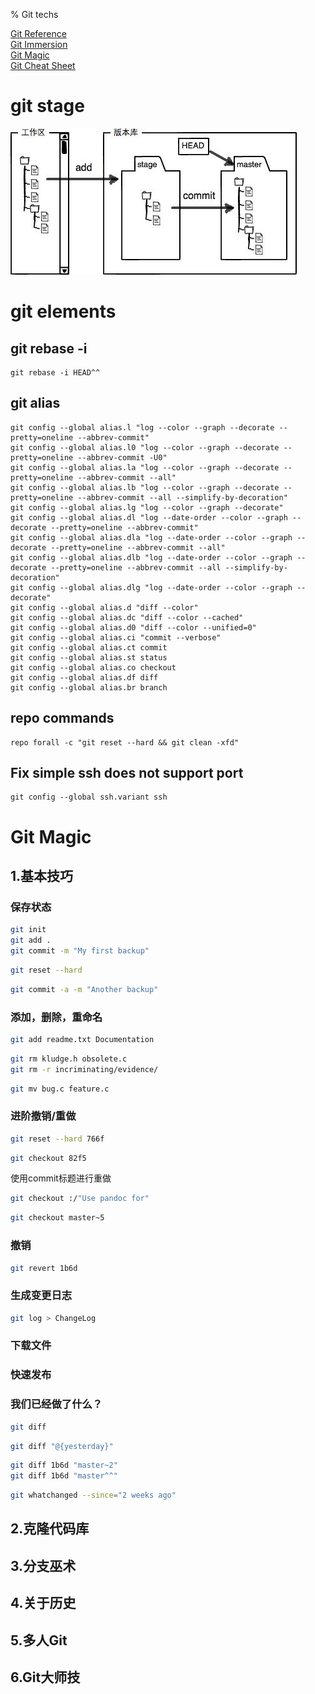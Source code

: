 % Git techs

<link id="linkstyle" rel='stylesheet' href='css/markdown.css'/>

[Git Reference](https://git-scm.com/doc/ext)  
[Git Immersion](http://gitimmersion.com/)  
[Git Magic](http://www-cs-students.stanford.edu/~blynn/gitmagic/intl/zh_cn/)  
[Git Cheat Sheet](https://github.com/flyhigher139/Git-Cheat-Sheet)  

# git stage #

![stage](images/git_stage.jpg)

# git elements #

## git rebase -i ##

``` shell
git rebase -i HEAD^^
```

## git alias ##

``` shell
git config --global alias.l "log --color --graph --decorate --pretty=oneline --abbrev-commit"
git config --global alias.l0 "log --color --graph --decorate --pretty=oneline --abbrev-commit -U0"
git config --global alias.la "log --color --graph --decorate --pretty=oneline --abbrev-commit --all"
git config --global alias.lb "log --color --graph --decorate --pretty=oneline --abbrev-commit --all --simplify-by-decoration"
git config --global alias.lg "log --color --graph --decorate"
git config --global alias.dl "log --date-order --color --graph --decorate --pretty=oneline --abbrev-commit"
git config --global alias.dla "log --date-order --color --graph --decorate --pretty=oneline --abbrev-commit --all"
git config --global alias.dlb "log --date-order --color --graph --decorate --pretty=oneline --abbrev-commit --all --simplify-by-decoration"
git config --global alias.dlg "log --date-order --color --graph --decorate"
git config --global alias.d "diff --color"
git config --global alias.dc "diff --color --cached"
git config --global alias.d0 "diff --color --unified=0"
git config --global alias.ci "commit --verbose"
git config --global alias.ct commit
git config --global alias.st status
git config --global alias.co checkout
git config --global alias.df diff
git config --global alias.br branch
```

## repo commands ##

``` shell
repo forall -c "git reset --hard && git clean -xfd"
```

## Fix simple ssh does not support port ##

``` shell
git config --global ssh.variant ssh
```


Git Magic
=========

1.基本技巧
-------

### 保存状态 ###

``` bash
git init
git add .
git commit -m "My first backup"
```

``` bash
git reset --hard
```

``` bash
git commit -a -m "Another backup"
```

### 添加，删除，重命名 ###


``` bash
git add readme.txt Documentation
```

``` bash
git rm kludge.h obsolete.c
git rm -r incriminating/evidence/
```

``` bash
git mv bug.c feature.c
```

### 进阶撤销/重做 ###

``` bash
git reset --hard 766f
```

``` bash
git checkout 82f5
```

使用commit标题进行重做

``` bash
git checkout :/"Use pandoc for"
```

``` bash
git checkout master~5
```

### 撤销 ###

``` bash
git revert 1b6d
```

### 生成变更日志 ###

``` bash
git log > ChangeLog
```

### 下载文件 ###

### 快速发布 ###

### 我们已经做了什么？ ###

``` bash
git diff
```

``` bash
git diff "@{yesterday}"
```

``` bash
git diff 1b6d "master~2"
git diff 1b6d "master^^"
```

``` bash
git whatchanged --since="2 weeks ago"
```

2.克隆代码库
----------

3.分支巫术
----------

4.关于历史
----------

5.多人Git
---------

6.Git大师技
-----------

